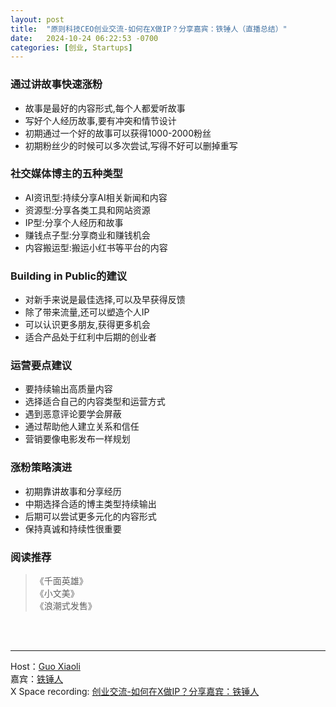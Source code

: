 ```yaml
---
layout: post
title:  "原则科技CEO创业交流-如何在X做IP？分享嘉宾：铁锤人（直播总结）"
date:   2024-10-24 06:22:53 -0700
categories: [创业, Startups]
---
```


### 通过讲故事快速涨粉
- 故事是最好的内容形式,每个人都爱听故事
- 写好个人经历故事,要有冲突和情节设计
- 初期通过一个好的故事可以获得1000-2000粉丝
- 初期粉丝少的时候可以多次尝试,写得不好可以删掉重写

### 社交媒体博主的五种类型
- AI资讯型:持续分享AI相关新闻和内容
- 资源型:分享各类工具和网站资源
- IP型:分享个人经历和故事
- 赚钱点子型:分享商业和赚钱机会
- 内容搬运型:搬运小红书等平台的内容

### Building in Public的建议
- 对新手来说是最佳选择,可以及早获得反馈
- 除了带来流量,还可以塑造个人IP
- 可以认识更多朋友,获得更多机会
- 适合产品处于红利中后期的创业者

### 运营要点建议
- 要持续输出高质量内容
- 选择适合自己的内容类型和运营方式
- 遇到恶意评论要学会屏蔽
- 通过帮助他人建立关系和信任
- 营销要像电影发布一样规划

### 涨粉策略演进
- 初期靠讲故事和分享经历
- 中期选择合适的博主类型持续输出
- 后期可以尝试更多元化的内容形式
- 保持真诚和持续性很重要

### 阅读推荐
>《千面英雄》  
>《小文美》  
>《浪潮式发售》  


<br>
<br>

---

Host：[Guo Xiaoli](https://x.com/Guoxiaoli0)  
嘉宾：[铁锤人](https://x.com/lxfater)  
X Space recording: [创业交流-如何在X做IP？分享嘉宾：铁锤人](https://x.com/i/spaces/1YqKDkXLnrAxV)
